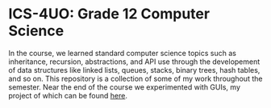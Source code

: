 # ICS-4UO: Grade 12 Computer Science

In the course, we learned standard computer science topics such as inheritance, recursion, abstractions, and API use through the developement of data structures like linked lists, queues, stacks, binary trees, hash tables, and so on. This repository is a collection of some of my work throughout the semester. Near the end of the course we experimented with GUIs, my project of which can be found [here](https://github.com/amanda-plotnik/EmployeeDatabase).
